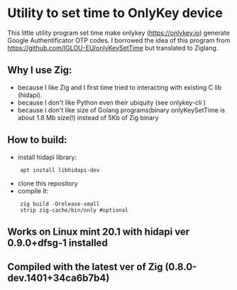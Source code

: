 # Utility to set time to OnlyKey device

This little utility program set time make onlykey (https://onlykey.io) generate Google Authentificator OTP codes.
I borrowed the idea of this program from https://github.com/IGLOU-EU/onlyKeySetTime but translated to Ziglang.
## Why I use Zig:
- because I like Zig and I first time tried to interacting with existing C lib (hidapi).
- because I don't like Python even their ubiquity (see onlykey-cli )
- because I don't like size of Golang programs(binary onlyKeySetTime is about 1.8 Mb size(!) instead of 5Kb of Zig binary

## How to build:
- install hidapi library:
```
	apt install libhidapi-dev
```
- clone this repository
- compile it: 
```
	zig build -Drelease-small
	strip zig-cache/bin/only #optional
```
## Works on Linux mint 20.1 with hidapi ver 0.9.0+dfsg-1 installed
## Compiled with the latest ver of Zig (0.8.0-dev.1401+34ca6b7b4)
